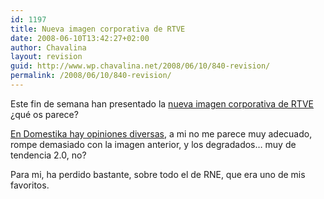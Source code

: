 ```yaml
---
id: 1197
title: Nueva imagen corporativa de RTVE
date: 2008-06-10T13:42:27+02:00
author: Chavalina
layout: revision
guid: http://www.wp.chavalina.net/2008/06/10/840-revision/
permalink: /2008/06/10/840-revision/
---
```

Este fin de semana han presentado la <a href="http://www.rtve.es/noticias/20080607/rtve-presenta-nueva-imagen-corporativa/79590.shtml" target="_blank">nueva imagen corporativa de RTVE</a> ¿qué os parece?

<a href="http://www.domestika.org/foros/viewtopic.php?t=69755&postdays=0&postorder=asc&start=15" target="_blank">En Domestika hay opiniones diversas</a>, a mi no me parece muy adecuado, rompe demasiado con la imagen anterior, y los degradados… muy de tendencia 2.0, no?

Para mi, ha perdido bastante, sobre todo el de RNE, que era uno de mis favoritos.